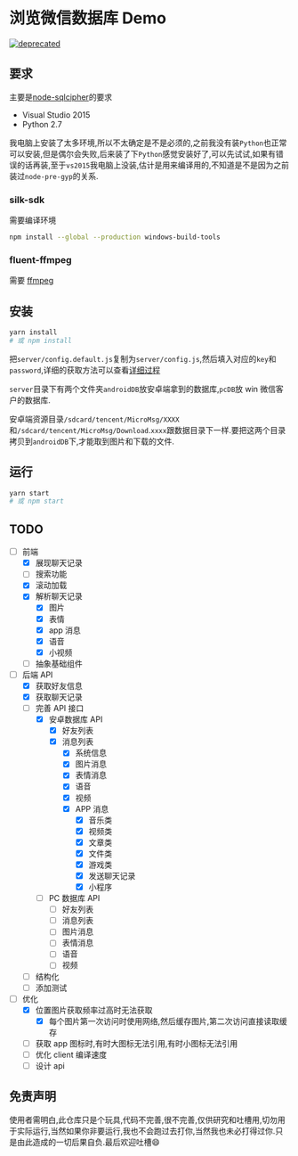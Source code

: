# 浏览微信数据库 Demo

[![deprecated](http://badges.github.io/stability-badges/dist/deprecated.svg)](http://github.com/badges/stability-badges)

## 要求

主要是[node-sqlcipher](https://github.com/journeyapps/node-sqlcipher#windows)的要求

- Visual Studio 2015
- Python 2.7

我电脑上安装了太多环境,所以不太确定是不是必须的,之前我没有装`Python`也正常可以安装,但是偶尔会失败,后来装了下`Python`感觉安装好了,可以先试试,如果有错误的话再装,至于`vs2015`我电脑上没装,估计是用来编译用的,不知道是不是因为之前装过`node-pre-gyp`的关系.

### silk-sdk

需要编译环境

```bash
npm install --global --production windows-build-tools
```

### fluent-ffmpeg

需要 [ffmpeg](http://www.ffmpeg.org/)

## 安装

```bash
yarn install
# 或 npm install
```

把`server/config.default.js`复制为`server/config.js`,然后填入对应的`key`和`password`,详细的获取方法可以查看[详细过程](./详细过程.md)

`server`目录下有两个文件夹`androidDB`放安卓端拿到的数据库,`pcDB`放 win 微信客户的数据库.

安卓端资源目录`/sdcard/tencent/MicroMsg/XXXX`和`/sdcard/tencent/MicroMsg/Download`.`xxxx`跟数据目录下一样.要把这两个目录拷贝到`androidDB`下,才能取到图片和下载的文件.

## 运行

```bash
yarn start
# 或 npm start
```

## TODO

- [ ] 前端
  - [x] 展现聊天记录
  - [ ] 搜索功能
  - [x] 滚动加载
  - [x] 解析聊天记录
    - [x] 图片
    - [x] 表情
    - [x] app 消息
    - [x] 语音
    - [x] 小视频
  - [ ] 抽象基础组件
- [ ] 后端 API
  - [x] 获取好友信息
  - [x] 获取聊天记录
  - [ ] 完善 API 接口
    - [x] 安卓数据库 API
      - [x] 好友列表
      - [x] 消息列表
        - [x] 系统信息
        - [x] 图片消息
        - [x] 表情消息
        - [x] 语音
        - [x] 视频
        - [x] APP 消息
          - [x] 音乐类
          - [x] 视频类
          - [x] 文章类
          - [x] 文件类
          - [x] 游戏类
          - [x] 发送聊天记录
          - [x] 小程序
    - [ ] PC 数据库 API
      - [ ] 好友列表
      - [ ] 消息列表
      - [ ] 图片消息
      - [ ] 表情消息
      - [ ] 语音
      - [ ] 视频
  - [ ] 结构化
  - [ ] 添加测试
- [ ] 优化
  - [x] 位置图片获取频率过高时无法获取
    - [x] 每个图片第一次访问时使用网络,然后缓存图片,第二次访问直接读取缓存
  - [ ] 获取 app 图标时,有时大图标无法引用,有时小图标无法引用
  - [ ] 优化 client 编译速度
  - [ ] 设计 api

## 免责声明

使用者需明白,此仓库只是个玩具,代码不完善,很不完善,仅供研究和吐槽用,切勿用于实际运行,当然如果你非要运行,我也不会跑过去打你,当然我也未必打得过你.只是由此造成的一切后果自负.最后欢迎吐槽:smile:
